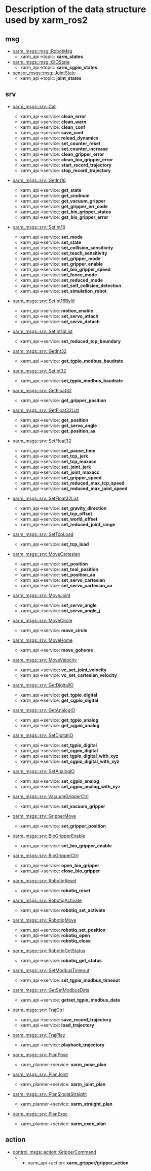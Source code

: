 # Description of the data structure used by xarm_ros2


## msg
- [xarm_msgs::msg::RobotMsg](./msg/RobotMsg.msg)
    - xarm_api->topic: __xarm_states__
- [xarm_msgs::msg::CIOState](./msg/CIOState.msg)
    - xarm_api->topic: __xarm_cgpio_states__
- [sensor_msgs::msg::JointState](http://docs.ros.org/en/api/sensor_msgs/html/msg/JointState.html)
    - xarm_api->topic: __joint_states__

## srv

- [xarm_msgs::srv::Call](./srv/Call.srv)
    - xarm_api->service: __clean_error__
    - xarm_api->service: __clean_warn__
    - xarm_api->service: __clean_conf__
    - xarm_api->service: __save_conf__
    - xarm_api->service: __reload_dynamics__
    - xarm_api->service: __set_counter_reset__
    - xarm_api->service: __set_counter_increase__
    - xarm_api->service: __clean_gripper_error__
    - xarm_api->service: __clean_bio_gripper_error__
    - xarm_api->service: __start_record_trajectory__
    - xarm_api->service: __stop_record_trajectory__

- [xarm_msgs::srv::GetInt16](./srv/GetInt16.srv)
    - xarm_api->service: __get_state__
    - xarm_api->service: __get_cmdnum__
    - xarm_api->service: __get_vacuum_gripper__
    - xarm_api->service: __get_gripper_err_code__
    - xarm_api->service: __get_bio_gripper_status__
    - xarm_api->service: __get_bio_gripper_error__

- [xarm_msgs::srv::SetInt16](./srv/SetInt16.srv)
    - xarm_api->service: __set_mode__
    - xarm_api->service: __set_state__
    - xarm_api->service: __set_collision_sensitivity__
    - xarm_api->service: __set_teach_sensitivity__
    - xarm_api->service: __set_gripper_mode__
    - xarm_api->service: __set_gripper_enable__
    - xarm_api->service: __set_bio_gripper_speed__
    - xarm_api->service: __set_fence_mode__
    - xarm_api->service: __set_reduced_mode__
    - xarm_api->service: __set_self_collision_detection__
    - xarm_api->service: __set_simulation_robot__

- [xarm_msgs::srv::SetInt16ById](./srv/SetInt16ById.srv)
    - xarm_api->service: __motion_enable__
    - xarm_api->service: __set_servo_attach__
    - xarm_api->service: __set_servo_detach__

- [xarm_msgs::srv::SetInt16List](./srv/SetInt16List.srv)
    - xarm_api->service: __set_reduced_tcp_boundary__

- [xarm_msgs::srv::GetInt32](./srv/GetInt32.srv)
    - xarm_api->service: __get_tgpio_modbus_baudrate__

- [xarm_msgs::srv::SetInt32](./srv/SetInt32.srv)
    - xarm_api->service: __set_tgpio_modbus_baudrate__

- [xarm_msgs::srv::GetFloat32](./srv/GetFloat32.srv)
    - xarm_api->service: __get_gripper_position__

- [xarm_msgs::srv::GetFloat32List](./srv/GetFloat32List.srv)
    - xarm_api->service: __get_position__
    - xarm_api->service: __get_servo_angle__
    - xarm_api->service: __get_position_aa__

- [xarm_msgs::srv::SetFloat32](./srv/SetFloat32.srv)
    - xarm_api->service: __set_pause_time__
    - xarm_api->service: __set_tcp_jerk__
    - xarm_api->service: __set_tcp_maxacc__
    - xarm_api->service: __set_joint_jerk__
    - xarm_api->service: __set_joint_maxacc__
    - xarm_api->service: __set_gripper_speed__
    - xarm_api->service: __set_reduced_max_tcp_speed__
    - xarm_api->service: __set_reduced_max_joint_speed__

- [xarm_msgs::srv::SetFloat32List](./srv/SetFloat32List.srv)
    - xarm_api->service: __set_gravity_direction__
    - xarm_api->service: __set_tcp_offset__
    - xarm_api->service: __set_world_offset__
    - xarm_api->service: __set_reduced_joint_range__

- [xarm_msgs::srv::SetTcpLoad](./srv/SetTcpLoad.srv)
    - xarm_api->service: __set_tcp_load__

- [xarm_msgs::srv::MoveCartesian](./srv/MoveCartesian.srv)
    - xarm_api->service: __set_position__
    - xarm_api->service: __set_tool_position__
    - xarm_api->service: __set_position_aa__
    - xarm_api->service: __set_servo_cartesian__
    - xarm_api->service: __set_servo_cartesian_aa__

- [xarm_msgs::srv::MoveJoint](./srv/MoveJoint.srv)
    - xarm_api->service: __set_servo_angle__
    - xarm_api->service: __set_servo_angle_j__

- [xarm_msgs::srv::MoveCircle](./srv/MoveCircle.srv)
    - xarm_api->service: __move_circle__

- [xarm_msgs::srv::MoveHome](./srv/MoveHome.srv)
    - xarm_api->service: __move_gohome__

- [xarm_msgs::srv::MoveVelocity](./srv/MoveVelocity.srv)
    - xarm_api->service: __vc_set_joint_velocity__
    - xarm_api->service: __vc_set_cartesian_velocity__

- [xarm_msgs::srv::GetDigitalIO](./srv/GetDigitalIO.srv)
    - xarm_api->service: __get_tgpio_digital__
    - xarm_api->service: __get_cgpio_digital__

- [xarm_msgs::srv::GetAnalogIO](./srv/GetAnalogIO.srv)
    - xarm_api->service: __get_tgpio_analog__
    - xarm_api->service: __get_cgpio_analog__

- [xarm_msgs::srv::SetDigitalIO](./srv/SetDigitalIO.srv)
    - xarm_api->service: __set_tgpio_digital__
    - xarm_api->service: __set_cgpio_digital__
    - xarm_api->service: __set_tgpio_digital_with_xyz__
    - xarm_api->service: __set_cgpio_digital_with_xyz__

- [xarm_msgs::srv::SetAnalogIO](./srv/SetAnalogIO.srv)
    - xarm_api->service: __set_cgpio_analog__
    - xarm_api->service: __set_cgpio_analog_with_xyz__

- [xarm_msgs::srv::VacuumGripperCtrl](./srv/VacuumGripperCtrl.srv)
    - xarm_api->service: __set_vacuum_gripper__

- [xarm_msgs::srv::GripperMove](./srv/GripperMove.srv)
    - xarm_api->service: __set_gripper_position__

- [xarm_msgs::srv::BioGripperEnable](./srv/BioGripperEnable.srv)
    - xarm_api->service: __set_bio_gripper_enable__

- [xarm_msgs::srv::BioGripperCtrl](./srv/BioGripperCtrl.srv)
    - xarm_api->service: __open_bio_gripper__
    - xarm_api->service: __close_bio_gripper__

- [xarm_msgs::srv::RobotiqReset](./srv/RobotiqReset.srv)
    - xarm_api->service: __robotiq_reset__

- [xarm_msgs::srv::RobotiqActivate](./srv/RobotiqActivate.srv)
    - xarm_api->service: __robotiq_set_activate__

- [xarm_msgs::srv::RobotiqMove](./srv/RobotiqMove.srv)
    - xarm_api->service: __robotiq_set_position__
    - xarm_api->service: __robotiq_open__
    - xarm_api->service: __robotiq_close__

- [xarm_msgs::srv::RobotiqGetStatus](./srv/RobotiqGetStatus.srv)
    - xarm_api->service: __robotiq_get_status__

- [xarm_msgs::srv::SetModbusTimeout](./srv/SetModbusTimeout.srv)
    - xarm_api->service: __set_tgpio_modbus_timeout__

- [xarm_msgs::srv::GetSetModbusData](./srv/GetSetModbusData.srv)
    - xarm_api->service: __getset_tgpio_modbus_data__

- [xarm_msgs::srv::TrajCtrl](./srv/TrajCtrl.srv)
    - xarm_api->service: __save_record_trajectory__
    - xarm_api->service: __load_trajectory__

- [xarm_msgs::srv::TrajPlay](./srv/TrajPlay.srv)
    - xarm_api->service: __playback_trajectory__

- [xarm_msgs::srv::PlanPose](./srv/PlanPose.srv)
    - xarm_planner->service: __xarm_pose_plan__
- [xarm_msgs::srv::PlanJoint](./srv/PlanJoint.srv)
    - xarm_planner->service: __xarm_joint_plan__
- [xarm_msgs::srv::PlanSingleStraight](./srv/PlanSingleStraight.srv)
    - xarm_planner->service: __xarm_straight_plan__
- [xarm_msgs::srv::PlanExec](./srv/PlanExec.srv)
    - xarm_planner->service: __xarm_exec_plan__


## action
- [control_msgs::action::GripperCommand](http://docs.ros.org/en/api/control_msgs/html/action/GripperCommand.html)
    - - xarm_api->action: __xarm_gripper/gripper_action__

